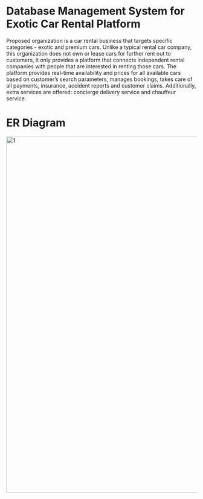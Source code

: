 # Database Management System for Exotic Car Rental Platform
Proposed organization is a car rental business that targets specific categories - exotic and premium cars. Unlike a typical rental car company, this organization does not own or lease cars for further rent out to customers, it only provides a platform that connects independent rental companies with people that are interested in renting those cars. The platform provides real-time availability and prices for all available cars based on customer’s search parameters, manages bookings, takes care of all payments, insurance, accident reports and customer claims. Additionally, extra services are offered: concierge delivery service and chauffeur service.
# ER Diagram
<img width="944" alt="1" src="https://user-images.githubusercontent.com/22768968/73813968-862d3e80-4796-11ea-936c-1e300bbcf14c.png">
